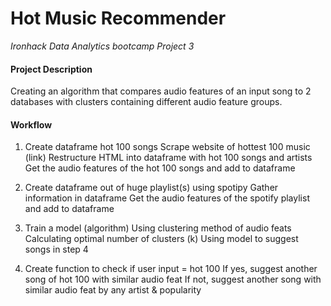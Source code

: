 
# Hot Music Recommender

*Ironhack Data Analytics bootcamp Project 3*

#### Project Description

Creating an algorithm that compares audio features of an input song to 2 databases with clusters containing different audio feature groups.

#### Workflow

1. Create dataframe hot 100 songs 
Scrape website of hottest 100 music (link)
Restructure HTML into dataframe with hot 100 songs and artists
Get the audio features of the hot 100 songs and add to dataframe
     
2. Create dataframe out of huge playlist(s) using spotipy
Gather information in dataframe
Get the audio features of the spotify playlist and add to dataframe
     
3. Train a model (algorithm) 
Using clustering method of audio feats
Calculating optimal number of clusters (k)
Using model to suggest songs in step 4
 
4. Create function to check if user input = hot 100
If yes, suggest another song of hot 100 with similar audio feat
If not, suggest another song with similar audio feat by any artist & popularity
     
   
 
